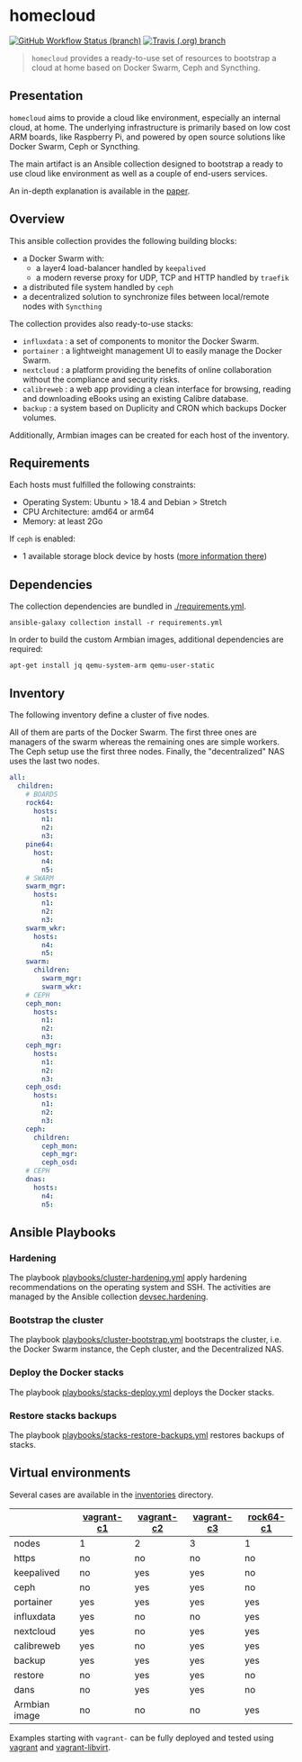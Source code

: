 # homecloud

[![GitHub Workflow Status (branch)](https://img.shields.io/github/workflow/status/tmorin/homecloud-ansible/Continous%20Integration/master?label=GitHub%20Actions&logo=github+actions&logoColor=black)](https://github.com/tmorin/homecloud-ansible/actions?query=workflow%3A%22Continous+Integration%22+branch%3Amaster)
[![Travis (.org) branch](https://img.shields.io/travis/tmorin/homecloud-ansible/master?label=Travis%20CI&logo=travis+CI&logoColor=black)](https://travis-ci.org/github/tmorin/homecloud-ansible)

> `homecloud` provides a ready-to-use set of resources to bootstrap a cloud at home based on Docker Swarm, Ceph and Syncthing.

## Presentation

`homecloud` aims to provide a cloud like environment, especially an internal cloud, at home.
The underlying infrastructure is primarily based on low cost ARM boards, like Raspberry Pi, and powered by open source solutions like Docker Swarm, Ceph or Syncthing.

The main artifact is an Ansible collection designed to bootstrap a ready to use cloud like environment as well as a couple of end-users services.

An in-depth explanation is available in the [paper](./paper/README.adoc).

## Overview

This ansible collection provides the following building blocks:

- a Docker Swarm with:
  - a layer4 load-balancer handled by `keepalived`
  - a modern reverse proxy for UDP, TCP and HTTP handled by `traefik`
- a distributed file system handled by `ceph`
- a decentralized solution to synchronize files between local/remote nodes with `Syncthing`

The collection provides also ready-to-use stacks:

- `influxdata` : a set of components to monitor the Docker Swarm.
- `portainer` : a lightweight management UI to easily manage the Docker Swarm.
- `nextcloud` : a platform providing the benefits of online collaboration without the compliance and security risks.
- `calibreweb` :  a web app providing a clean interface for browsing, reading and downloading eBooks using an existing Calibre database.
- `backup` : a system based on Duplicity and CRON which backups Docker volumes. 

Additionally, Armbian images can be created for each host of the inventory.

## Requirements

Each hosts must fulfilled the following constraints:

- Operating System: Ubuntu > 18.4 and Debian > Stretch
- CPU Architecture: amd64 or arm64
- Memory: at least 2Go

If `ceph` is enabled:

- 1 available storage block device by hosts ([more information there](https://docs.ceph.com/docs/master/cephadm/install/#deploy-osds))

## Dependencies

The collection dependencies are bundled in [./requirements.yml](./requirements.yml).
```shell script
ansible-galaxy collection install -r requirements.yml
```

In order to build the custom Armbian images, additional dependencies are required:
```shell script
apt-get install jq qemu-system-arm qemu-user-static
```

## Inventory

The following inventory define a cluster of five nodes.

All of them are parts of the Docker Swarm.
The first three ones are managers of the swarm whereas the remaining ones are simple workers.
The Ceph setup use the first three nodes.
Finally, the "decentralized" NAS uses the last two nodes.

```yaml
all:
  children:
    # BOARDS
    rock64:
      hosts:
        n1:
        n2:
        n3:
    pine64:
      host:
        n4:
        n5:
    # SWARM
    swarm_mgr:
      hosts:
        n1:
        n2:
        n3:
    swarm_wkr:
      hosts:
        n4:
        n5:
    swarm:
      children:
        swarm_mgr:
        swarm_wkr:
    # CEPH
    ceph_mon:
      hosts:
        n1:
        n2:
        n3:
    ceph_mgr:
      hosts:
        n1:
        n2:
        n3:
    ceph_osd:
      hosts:
        n1:
        n2:
        n3:
    ceph:
      children:
        ceph_mon:
        ceph_mgr:
        ceph_osd:
    # CEPH
    dnas:
      hosts:
        n4:
        n5:
```

## Ansible Playbooks

### Hardening

The playbook [playbooks/cluster-hardening.yml](playbooks/cluster-hardening.yml) apply hardening recommendations on the operating system and SSH.
The activities are managed by the Ansible collection [devsec.hardening].

[devsec.hardening]: https://galaxy.ansible.com/devsec/hardening

### Bootstrap the cluster

The playbook [playbooks/cluster-bootstrap.yml](playbooks/cluster-bootstrap.yml) bootstraps the cluster, i.e. the Docker Swarm instance, the Ceph cluster, and the Decentralized NAS.

### Deploy the Docker stacks

The playbook [playbooks/stacks-deploy.yml](playbooks/stacks-deploy.yml) deploys the Docker stacks.

### Restore stacks backups

The playbook [playbooks/stacks-restore-backups.yml](playbooks/stacks-restore-backup.yml) restores backups of stacks.

## Virtual environments

Several cases are available in the [inventories](./inventories) directory.

| |[vagrant-c1]|[vagrant-c2]|[vagrant-c3]|[rock64-c1]|
|---|---|---|---|---|
|nodes|1|2|3|1|
|https|no|no|no|no|
|keepalived|no|yes|yes|no|
|ceph|no|yes|yes|no|
|portainer|yes|yes|yes|yes|
|influxdata|yes|no|no|yes|
|nextcloud|yes|no|yes|yes|
|calibreweb|yes|no|yes|yes|
|backup|yes|yes|yes|yes|
|restore|no|yes|yes|no|
|dans|no|yes|yes|no|
|Armbian image|no|no|no|yes|

Examples starting with `vagrant-` can be fully deployed and tested using [vagrant] and [vagrant-libvirt].

[vagrant-c1]: inventories/vagrant-c1/README.md
[vagrant-c2]: inventories/vagrant-c2/README.md
[vagrant-c3]: inventories/vagrant-c3/README.md
[rock64-c1]: inventories/rock64-c1/README.md
[vagrant]: https://www.vagrantup.com/
[vagrant-libvirt]: https://github.com/vagrant-libvirt/vagrant-libvirt
